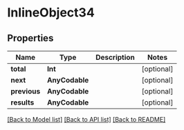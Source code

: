 # InlineObject34

## Properties
Name | Type | Description | Notes
------------ | ------------- | ------------- | -------------
**total** | **Int** |  | [optional] 
**next** | **AnyCodable** |  | [optional] 
**previous** | **AnyCodable** |  | [optional] 
**results** | **AnyCodable** |  | [optional] 

[[Back to Model list]](../README.md#documentation-for-models) [[Back to API list]](../README.md#documentation-for-api-endpoints) [[Back to README]](../README.md)


